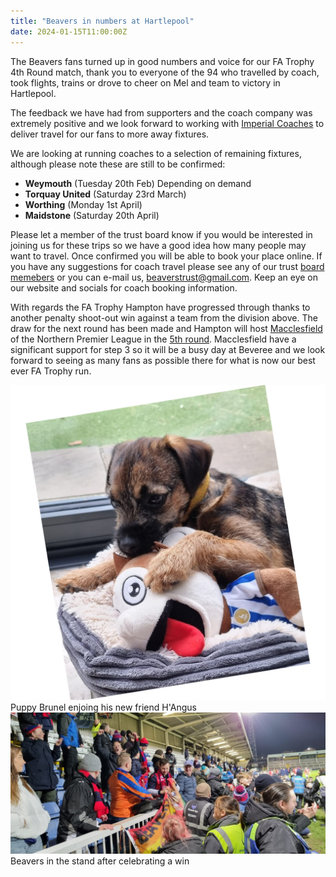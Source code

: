 ```yaml
---
title: "Beavers in numbers at Hartlepool"
date: 2024-01-15T11:00:00Z
---
```


The Beavers fans turned up in good numbers and voice for our FA Trophy 4th Round match, thank you to everyone of the 94 who travelled by coach, took flights, trains or drove to cheer on Mel and team to victory in Hartlepool.

The feedback we have had from supporters and the coach company was extremely positive and we look forward to working with [Imperial Coaches](https://imperialcoaches.co.uk/) to deliver travel for our fans to more away fixtures. 

We are looking at running coaches to a selection of remaining fixtures, although please note these are still to be confirmed:

- **Weymouth** (Tuesday 20th Feb) Depending on demand
- **Torquay United** (Saturday 23rd March)
- **Worthing** (Monday 1st April)
- **Maidstone** (Saturday 20th April)


Please let a member of the trust board know if you would be interested in joining us for these trips so we have a good idea how many people may want to travel. Once confirmed you will be able to book your place online. If you have any suggestions for coach travel please see any of our trust [board memebers](https://thebeaverstrust.com/board/) or you can e-mail us, beaverstrust@gmail.com. Keep an eye on our website and socials for coach booking information. 

With regards the FA Trophy Hampton have progressed through thanks to another penalty shoot-out win against a team from the division above. The draw for the next round has been made and Hampton will host [Macclesfield](https://macclesfieldfc.com/) of the Northern Premier League in the [5th round](https://www.thefa.com/news/2024/jan/15/isuzu-fa-trophy-fa-vase-draws-details-20241501). Macclesfield have a significant support for step 3 so it will be a busy day at Beveree and we look forward to seeing as many fans as possible there for what is now our best ever FA Trophy run. 


![Puppy Brunel enjoing his new friend H'Angus](brunel.png)
Puppy Brunel enjoing his new friend H'Angus
![Beavers in the stand after celebrating a win](fans.jpg)
Beavers in the stand after celebrating a win
